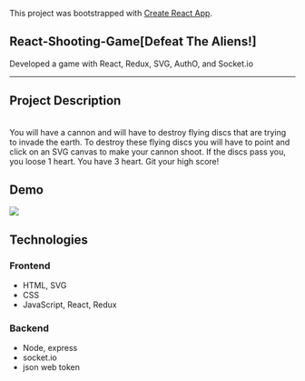This project was bootstrapped with [Create React App](https://github.com/facebook/create-react-app).

## React-Shooting-Game[Defeat The Aliens!]
Developed a game with React, Redux, SVG, AuthO, and Socket.io
<hr/>

<h2>Project Description</h2><br/>
You will have a cannon and will have to destroy flying discs that are trying to invade the earth. To destroy these flying discs you will have to point and click on an SVG canvas to make your cannon shoot. If the discs pass you, you loose 1 heart. You have 3 heart. Git your high score!

## Demo
![](demo.gif)

## Technologies
<h3>Frontend</h3>
<dl>
  <ul>
    <li>HTML, SVG</li>
    <li>CSS</li>
    <li>JavaScript, React, Redux</li>
  </ul>
</dl>

<h3>Backend</h3>
<dl>
  <ul>
    <li>Node, express</li>
    <li>socket.io</li>
    <li>json web token</li>
  </ul>
</dl>






